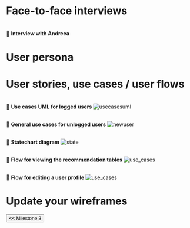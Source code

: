 
# Face-to-face interviews
<br/>:woman: **Interview with Andreea**

# User persona

# User stories, use cases / user flows
<br/>:large_blue_diamond: **Use cases UML for logged users**
<img src="/connect.github.io/images/use_cases/use_cases_uml.png" alt="usecasesuml" >

<br/>:large_blue_diamond: **General use cases for unlogged users**
<img src="/connect.github.io/images/use_cases/new_user_case.png" alt="newuser" >

<br/>:large_blue_diamond: **Statechart diagram**
<img src="/connect.github.io/images/use_cases/statechart_uml.png" alt="state" >

<br/>:large_blue_diamond: **Flow for viewing the recommendation tables**
<img src="/connect.github.io/images/use_cases/show_recommendation_tables.png" alt="use_cases" >

<br/>:large_blue_diamond: **Flow for editing a user profile**
<img src="/connect.github.io/images/use_cases/edit_profiles.png" alt="use_cases" >

# Update your wireframes

<input type="button" class="button" value="<< Milestone 3" onclick="window.location.href='milestone3.html'" />
